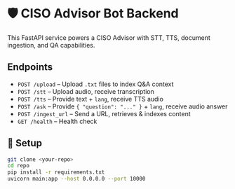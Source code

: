 # 🛡️ CISO Advisor Bot Backend

This FastAPI service powers a CISO Advisor with STT, TTS, document ingestion, and QA capabilities.

## Endpoints

- `POST /upload` – Upload `.txt` files to index Q&A context  
- `POST /stt` – Upload audio, receive transcription  
- `POST /tts` – Provide text + `lang`, receive TTS audio  
- `POST /ask` – Provide `{ "question": "..." }` + `lang`, receive audio answer  
- `POST /ingest_url` – Send a URL, retrieves & indexes content  
- `GET /health` – Health check

## 🔧 Setup

```bash
git clone <your-repo>
cd repo
pip install -r requirements.txt
uvicorn main:app --host 0.0.0.0 --port 10000
